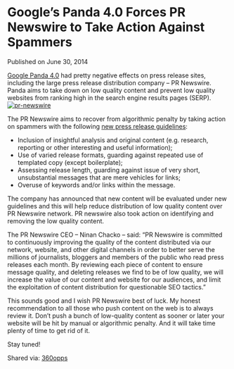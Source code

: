 # Google&#8217;s Panda 4.0 Forces PR Newswire to Take Action Against Spammers

Published on June 30, 2014

[Google Panda 4.0](http://www.360opps.com/seo/google-rolls-out-panda-4-0/) had pretty negative effects on press release sites, including the large press release distribution company – PR Newswire. Panda aims to take down on low quality content and prevent low quality websites from ranking high in the search engine results pages (SERP).[![pr-newswire](https://www.seocentury.com/blog/wp-content/uploads/2014/06/f-pr-newswire.jpg)](https://www.seocentury.com/blog/wp-content/uploads/2014/06/f-pr-newswire.jpg)

The PR Newswire aims to recover from algorithmic penalty by taking action on spammers with the following [new press release guidelines](http://www.prnewswire.com/news-releases/pr-newswire-takes-action-against-spammers-with-new-press-release-guidelines--deletion-of-low-quality-content-263986161.html):

- Inclusion of insightful analysis and original content (e.g. research, reporting or other interesting and useful information);
- Use of varied release formats, guarding against repeated use of templated copy (except boilerplate);
- Assessing release length, guarding against issue of very short, unsubstantial messages that are mere vehicles for links;
- Overuse of keywords and/or links within the message.

The company has announced that new content will be evaluated under new guidelines and this will help reduce distribution of low quality content over PR Newswire network. PR newswire also took action on identifying and removing the low quality content.

The PR Newswire CEO – Ninan Chacko – said: “PR Newswire is committed to continuously improving the quality of the content distributed via our network, website, and other digital channels in order to better serve the millions of journalists, bloggers and members of the public who read press releases each month. By reviewing each piece of content to ensure message quality, and deleting releases we find to be of low quality, we will increase the value of our content and website for our audiences, and limit the exploitation of content distribution for questionable SEO tactics.”

This sounds good and I wish PR Newswire best of luck. <span class="share-body"><span class="commentary" id="control_gen_10">My honest recommendation to all those who push content on the web is to always review it. Don’t push a bunch of low-quality content as sooner or later your website will be hit by manual or algorithmic penalty. And it will take time plenty of time to get rid of it</span></span>.

Stay tuned!

Shared via: [360opps](http://www.360opps.com/seo/googles-panda-4-0-forces-pr-newswire-to-take-action-against-spammers/)
	